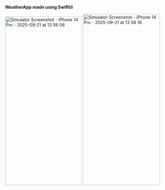 **WeatherApp made using SwiftUi**

<img width="250" height="550" alt="Simulator Screenshot - iPhone 14 Pro - 2025-09-21 at 13 56 06" src="https://github.com/user-attachments/assets/0be5354a-8756-4609-b0bd-447aa079b199" />
<img width="250" height="558" alt="Simulator Screenshot - iPhone 14 Pro - 2025-09-21 at 13 56 16" src="https://github.com/user-attachments/assets/6897b325-11f0-4f0f-8bc9-49acb4df408d" />
